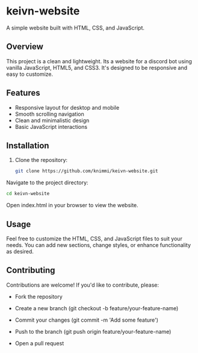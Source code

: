 # keivn-website

A simple website built with HTML, CSS, and JavaScript.

## Overview

This project is a clean and lightweight. Its a website for a discord bot using vanilla JavaScript, HTML5, and CSS3. It's designed to be responsive and easy to customize.

## Features

- Responsive layout for desktop and mobile
- Smooth scrolling navigation
- Clean and minimalistic design
- Basic JavaScript interactions

## Installation

1. Clone the repository:

   ```bash
   git clone https://github.com/knimmi/keivn-website.git
   ```
Navigate to the project directory:

```bash
cd keivn-website
```
Open index.html in your browser to view the website.

## Usage
Feel free to customize the HTML, CSS, and JavaScript files to suit your needs. You can add new sections, change styles, or enhance functionality as desired.

## Contributing
Contributions are welcome! If you'd like to contribute, please:

- Fork the repository

- Create a new branch (git checkout -b feature/your-feature-name)

- Commit your changes (git commit -m 'Add some feature')

- Push to the branch (git push origin feature/your-feature-name)

- Open a pull request
